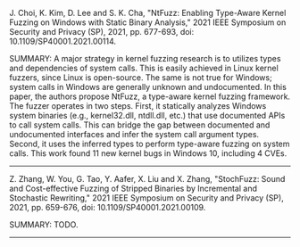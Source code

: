 J. Choi, K. Kim, D. Lee and S. K. Cha, "NtFuzz: Enabling Type-Aware Kernel Fuzzing on Windows with Static Binary Analysis," 2021 IEEE Symposium on Security and Privacy (SP), 2021, pp. 677-693, doi: 10.1109/SP40001.2021.00114.

SUMMARY: A major strategy in kernel fuzzing research is to utilizes types and dependencies of system calls. This is easily achieved in Linux kernel fuzzers, since Linux is open-source. The same is not true for Windows; system calls in Windows are generally unknown and undocumented. In this paper, the authors propose NtFuzz, a type-aware kernel fuzzing framework. The fuzzer operates in two steps. First, it statically analyzes Windows system binaries (e.g., kernel32.dll, ntdll.dll, etc.) that use documented APIs to call system calls. This can bridge the gap between documented and undocumented interfaces and infer the system call argument types. Second, it uses the inferred types to perform type-aware fuzzing on system calls. This work found 11 new kernel bugs in Windows 10, including 4 CVEs.  

<hr/>

Z. Zhang, W. You, G. Tao, Y. Aafer, X. Liu and X. Zhang, "StochFuzz: Sound and Cost-effective Fuzzing of Stripped Binaries by Incremental and Stochastic Rewriting," 2021 IEEE Symposium on Security and Privacy (SP), 2021, pp. 659-676, doi: 10.1109/SP40001.2021.00109.

SUMMARY: TODO.

<hr/>

